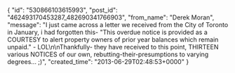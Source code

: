  {
   "id": "530866103615993",
   "post_id": "462493170453287_482690341766903",
   "from_name": "Derek Moran",
   "message": "I just came across a letter we received from the City of Toronto in January, i had forgotten this- \"This overdue notice is provided as a COURTESY to alert property owners of prior year balances which remain unpaid.\" - LOL\n\nThankfully- they have received to this point, THIRTEEN various NOTICES of our own, rebutting-their-presumptions to varying degrees... ;)",
   "created_time": "2013-06-29T02:48:53+0000"
 }
